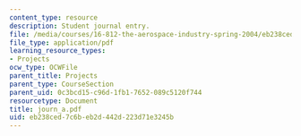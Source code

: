 ```yaml
---
content_type: resource
description: Student journal entry.
file: /media/courses/16-812-the-aerospace-industry-spring-2004/eb238ced7c6beb2d442d223d71e3245b_journ_a.pdf
file_type: application/pdf
learning_resource_types:
- Projects
ocw_type: OCWFile
parent_title: Projects
parent_type: CourseSection
parent_uid: 0c3bcd15-c96d-1fb1-7652-089c5120f744
resourcetype: Document
title: journ_a.pdf
uid: eb238ced-7c6b-eb2d-442d-223d71e3245b
---
```

